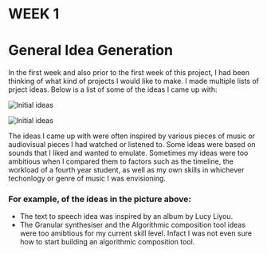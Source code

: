 # WEEK 1
# General Idea Generation

In the first week and also prior to the first week of this project, I had been thinking of what kind of projects I would like to make. I made multiple lists of prject ideas. 
Below is a list of some of the ideas I came up with: 

![Initial ideas](https://github.com/2504822K/mysonicartsdocumentation.io/assets/145678268/e38e4f79-7490-48b5-bd05-560e656d6254)

![Initial ideas](https://github.com/2504822K/mysonicartsdocumentation.io/assets/145678268/e0c74380-a44c-4136-a4a9-b3c5efc3fc10)

The ideas I came up with were often inspired by various pieces of music or audiovisual pieces I had watched or listened to. Some ideas were based on sounds that I liked and wanted to emulate. 
Sometimes my ideas were too ambitious when I compared them to factors such as the timeline, the workload of a fourth year student, as well as my own skills in whichever techonlogy or genre of music I was envisioning. 

### For example, of the ideas in the picture above: 
- The text to speech idea was inspired by an album by Lucy Liyou.
- The Granular synthesiser and the Algorithmic composition tool ideas were too amibtious for my current skill level. Infact I was not even sure how to start building an algorithmic composition tool.  
